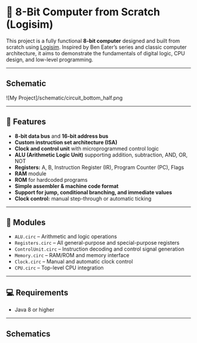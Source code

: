 # 🧠 8-Bit Computer from Scratch (Logisim)

This project is a fully functional **8-bit computer** designed and built from scratch using [Logisim](http://www.cburch.com/logisim/). Inspired by Ben Eater’s series and classic computer architecture, it aims to demonstrate the fundamentals of digital logic, CPU design, and low-level programming.

---
## Schematic
![My Project]/schematic/circuit_bottom_half.png

---

## 🚀 Features

- **8-bit data bus** and **16-bit address bus**
- **Custom instruction set architecture (ISA)**
- **Clock and control unit** with microprogrammed control logic
- **ALU (Arithmetic Logic Unit)** supporting addition, subtraction, AND, OR, NOT
- **Registers:** A, B, Instruction Register (IR), Program Counter (PC), Flags
- **RAM** module 
- **ROM** for hardcoded programs
- **Simple assembler & machine code format**
- **Support for jump, conditional branching, and immediate values**
- **Clock control:** manual step-through or automatic ticking

---

## 🧩 Modules

- `ALU.circ` – Arithmetic and logic operations
- `Registers.circ` – All general-purpose and special-purpose registers
- `ControlUnit.circ` – Instruction decoding and control signal generation
- `Memory.circ` – RAM/ROM and memory interface
- `Clock.circ` – Manual and automatic clock control
- `CPU.circ` – Top-level CPU integration

---

## 💻 Requirements

- Java 8 or higher

---
## Schematics


